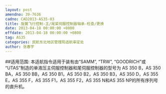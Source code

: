 ```yaml
---
layout: post
amendno: 39-7636
cadno: CAD2013-AS35-03
title: 旋翼飞行控制-主/尾桨伺服控制器轴承-检查/更换
date: 2013-04-18 00:00:00 +0800
effdate: 2013-04-18 00:00:00 +0800
tag: AS35
categories: 民航东北地区管理局适航审定处
author: 张春宇
---
```


##适用范围:
本适航指令适用于装有由“SAMM”, “TRW”, “GOODRICH”或 “UTAS”制造的单液压主伺服控制器和尾伺服控制器的型号为 AS 350 B，AS 350 BA，AS 350 BB，AS 350 B1，AS 350 B2，AS 350 B3，AS 350 D，AS 355 E，AS 355 F，AS 355 F1，AS 355 F2，AS 355 N和AS 355 NP的所有序列号的直升机。

